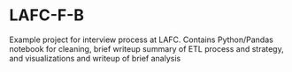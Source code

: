 # LAFC-F-B
Example project for interview process at LAFC. Contains Python/Pandas notebook for cleaning, brief writeup summary of ETL process and strategy, and visualizations and writeup of brief analysis
